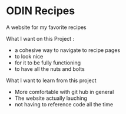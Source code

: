 # ODIN Recipes
A website for my favorite recipes

What I want on this Project : 
- a cohesive way to navigate to recipe pages 
- to look nice 
- for it to be fully functioning 
- to have all the nuts and bolts 

What I want to learn from this project 
- More comfortable with git hub in general 
- The website actually lauching 
- not having to reference code all the time 

